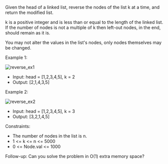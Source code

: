 Given the head of a linked list, reverse the nodes of the list k at a time, and return the modified list.

k is a positive integer and is less than or equal to the length of the linked list. If the number of nodes is not a multiple of k then left-out nodes, in the end, should remain as it is.

You may not alter the values in the list's nodes, only nodes themselves may be changed.

Example 1:

![reverse_ex1](https://github.com/user-attachments/assets/00ac6716-3179-422b-890d-9128419123c2)

- Input: head = [1,2,3,4,5], k = 2
- Output: [2,1,4,3,5]

Example 2:

![reverse_ex2](https://github.com/user-attachments/assets/4a02ce01-4881-4d1e-8c4c-27e3b8de9765)

- Input: head = [1,2,3,4,5], k = 3
- Output: [3,2,1,4,5]


Constraints:
- The number of nodes in the list is n.
- 1 <= k <= n <= 5000
- 0 <= Node.val <= 1000

Follow-up: Can you solve the problem in O(1) extra memory space?
